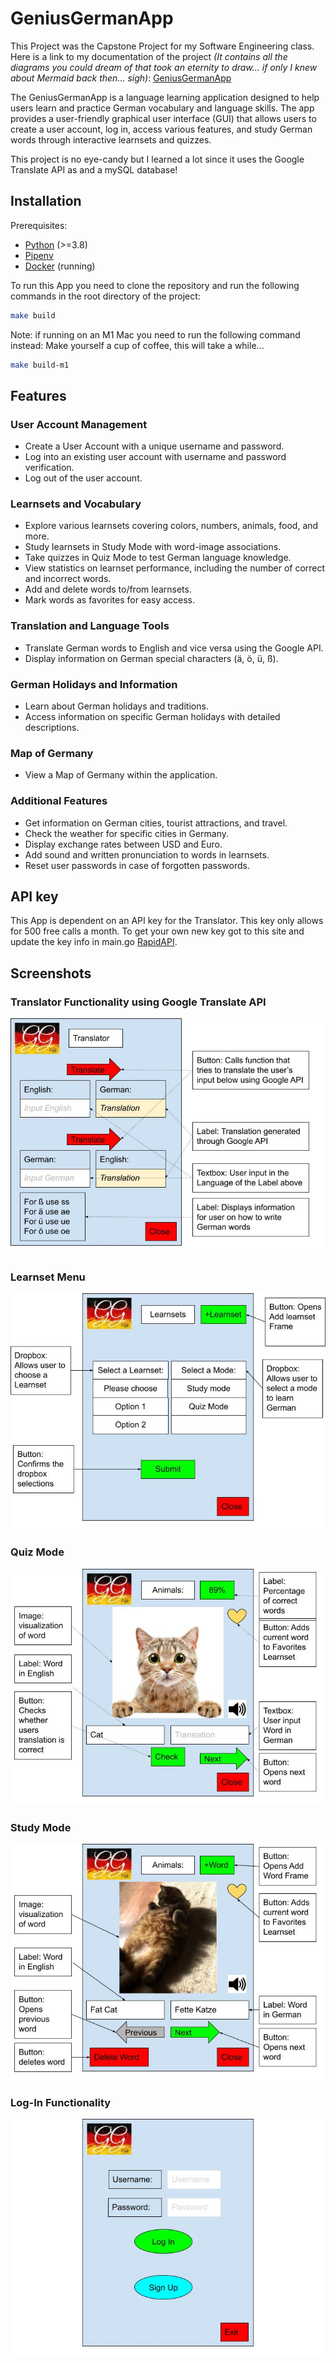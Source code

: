 # GeniusGermanApp

This Project was the Capstone Project for my Software Engineering class.
Here is a link to my documentation of the project *(It contains all the diagrams you could dream of that took an eternity to draw... if only I knew about Mermaid back then... sigh)*: [GeniusGermanApp](https://docs.google.com/document/d/1XqJAceCnmf6RqE3BI4Zhkrc7axCc2xems4nLynujRto/edit?usp=sharing)

The GeniusGermanApp is a language learning application designed to help users learn and practice German vocabulary and language skills. The app provides a user-friendly graphical user interface (GUI) that allows users to create a user account, log in, access various features, and study German words through interactive learnsets and quizzes.

This project is no eye-candy but I learned a lot since it uses the Google Translate API as and a mySQL database!

## Installation
Prerequisites:
- [Python](https://www.python.org/downloads/) (>=3.8) 
- [Pipenv](https://pypi.org/project/pipenv/)
- [Docker](https://www.docker.com/products/docker-desktop) (running)

To run this App you need to clone the repository and run the following commands in the root directory of the project:

```bash
make build
```

Note: if running on an M1 Mac you need to run the following command instead:
Make yourself a cup of coffee, this will take a while...
```bash
make build-m1
```


## Features

### User Account Management
- Create a User Account with a unique username and password.
- Log into an existing user account with username and password verification.
- Log out of the user account.

### Learnsets and Vocabulary
- Explore various learnsets covering colors, numbers, animals, food, and more.
- Study learnsets in Study Mode with word-image associations.
- Take quizzes in Quiz Mode to test German language knowledge.
- View statistics on learnset performance, including the number of correct and incorrect words.
- Add and delete words to/from learnsets.
- Mark words as favorites for easy access.

### Translation and Language Tools
- Translate German words to English and vice versa using the Google API.
- Display information on German special characters (ä, ö, ü, ß).

### German Holidays and Information
- Learn about German holidays and traditions.
- Access information on specific German holidays with detailed descriptions.

### Map of Germany
- View a Map of Germany within the application.

### Additional Features
- Get information on German cities, tourist attractions, and travel.
- Check the weather for specific cities in Germany.
- Display exchange rates between USD and Euro.
- Add sound and written pronunciation to words in learnsets.
- Reset user passwords in case of forgotten passwords.

## API key
This App is dependent on an API key for the Translator. This key only allows for 500 free calls a month. To get your own new key got to this site and update the key info in main.go [RapidAPI](https://rapidapi.com/googlecloud/api/google-translate1).  

## Screenshots

### Translator Functionality using Google Translate API

![Image](/images/readme/GeniusGermanApp(2).jpg)

### Learnset Menu
![Image](/images/readme/GeniusGermanApp(4).jpg)

### Quiz Mode
![Image](/images/readme/GeniusGermanApp(3).jpg)

### Study Mode
![Image](/images/readme/GeniusGermanApp(5).jpg)

### Log-In Functionality
![Image](/images/readme/GeniusGermanApp.jpg)